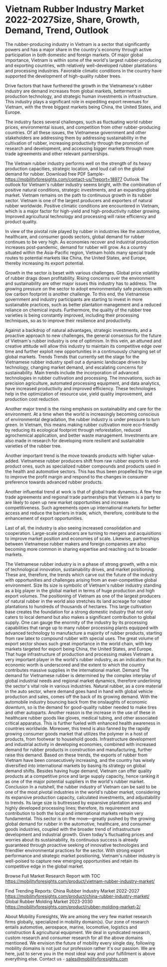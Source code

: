 # Vietnam Rubber Industry Market 2022-2027Size, Share, Growth, Demand, Trend, Outlook

The rubber-producing industry in Vietnam is a sector that significantly powers and has a major share in the country's economy through active participation in both domestic and foreign markets. Of major global importance, Vietnam is within some of the world's largest rubber-producing and exporting countries, with relatively well-developed rubber plantations and processing industries. Favorable climatic conditions in the country have supported the development of high-quality rubber trees.

Drive factors that have furthered the growth in the Vietnamese's rubber industry are demand increases from global markets, betterment in production technology, and strategic human investments in infrastructure. This industry plays a significant role in expediting export revenues for Vietnam, with the three biggest markets being China, the United States, and Europe.

The industry faces several challenges, such as fluctuating world rubber prices, environmental issues, and competition from other rubber-producing countries. Of all these issues, the Vietnamese government and other stakeholders are addressing them by addressing sustainability in the cultivation of rubber, increasing productivity through the promotion of research and development, and accessing bigger markets through more trade agreements and other relevant partnerships. 

The Vietnam rubber industry performs well on the strength of its heavy production capacities, strategic location, and loud call on the global demand for rubber.
Download free PDF Sample- https://mobilityforesights.com/contact-us/?report=18977
Outlook
The outlook for Vietnam's rubber industry seems bright, with the combination of positive natural conditions, strategic investments, and an expanding global market. Vietnam remains on the path to continuous growth in its rubber sector. Vietnam is one of the largest producers and exporters of natural rubber worldwide. Positive climatic conditions are encountered in Vietnam, which is a major factor for high-yield and high-productivity rubber growing. Improved agricultural technology and processing will raise efficiency and product quality.

In view of the pivotal role played by rubber in industries like the automotive, healthcare, and consumer goods sectors, global demand for rubber continues to be very high. As economies recover and industrial production increases post-pandemic, demand for rubber will grow. As a country situated within the Asia-Pacific region, Vietnam holds many special trade routes to potential markets like China, the United States, and Europe, thereby increasing its export potential.

Growth in the sector is beset with various challenges. Global price volatility of rubber drags down profitability. Rising concerns over the environment and sustainability are other major issues this industry has to address. The growing pressure on the sector to adopt environmentally safe practices with low carbon footprint is another challenge. To this end, the Vietnamese government and industry participants are starting to invest in more sustainable practices, such as better plantation management and a reduced reliance on chemical inputs. Furthermore, the quality of the rubber tree varieties is being constantly improved, including their processing techniques, so as to improve their resilience and productivity.

Against a backdrop of natural advantages, strategic investments, and a proactive approach to new challenges, the general consensus for the future of Vietnam's rubber industry is one of optimism. In this vein, an attuned and creative attitude will allow this industry to maintain its competitive edge over time and further exploit new opportunities in a continuously changing set of global markets.
Trends
Trends that currently set the stage for the Vietnamese rubber industry spell out a dynamic landscape driven by technology, changing market demand, and escalating concerns for sustainability. Main trends include the incorporation of advanced technologies in rubber cultivation and processing. The innovations, such as precision agriculture, automated processing equipment, and data analytics, have increased productivity and improved efficiency. These technologies help in the optimization of resource use, yield quality improvement, and production cost reduction.

Another major trend is the rising emphasis on sustainability and care for the environment. At a time when the world is increasingly becoming conscious of environmental degradation, the rubber industry is under pressure to turn green. In Vietnam, this means making rubber cultivation more eco-friendly by reducing its ecological footprint through reforestation, reduced agrochemical application, and better waste management. Investments are also made in research for developing more resilient and sustainable varieties of the rubber tree.

Another important trend is the move towards products with higher value-added. Vietnamese rubber producers shift from raw rubber exports to end-product ones, such as specialized rubber compounds and products used in the health and automotive sectors. This has thus been propelled by the urge to improve the profit margin and respond to the changes in consumer preference towards advanced rubber products.

Another influential trend at work is that of global trade dynamics. A few free trade agreements and regional trade partnerships that Vietnam is a party to are likely to open up new market opportunities and increase competitiveness. Such agreements open up international markets for better access and reduce the barriers in trade, which, therefore, contribute to the enhancement of export opportunities.

Last of all, the industry is also seeing increased consolidation and cooperation. Large-scale producers are turning to mergers and acquisitions to improve market position and economies of scale. Likewise, partnerships between Vietnamese rubber makers and foreign companies are also becoming more common in sharing expertise and reaching out to broader markets.

The Vietnamese rubber industry is in a phase of strong growth, with a mix of technological innovation, sustainability drives, and market positioning. These are, therefore, the trends which carve out the future of the industry with opportunities and challenges arising from an ever-competitive global environment.
Size
Its size is symbolic of Vietnam's rubber industry standing as a big player in the global market in terms of huge production and high export volumes. The positioning of Vietnam as one of the largest producers of natural rubber in the world also stretches its land acreage for rubber plantations to hundreds of thousands of hectares. This large cultivation base creates the foundation for a strong domestic industry that not only caters to local demand but also makes a significant contribution to global supply. One can gauge the enormity of the industry by its processing capabilities that range up to many rubber processing plants equipped with advanced technology to manufacture a majority of rubber products, starting from raw latex to compound rubber with special uses. The great volume of export sector shows such great importance in the world chain, with key markets targeted for export being China, the United States, and Europe. That huge infrastructure of production and processing makes Vietnam a very important player in the world's rubber industry, as an indication that its economic worth is underscored and the extent to which the country contributes massive supplies in the international market.
Demand 
The demand for Vietnamese rubber is determined by the complex interplay of global industrial needs and regional market dynamics, therefore underlining the sector's vital role in various industries. Natural rubber, as a core material in the auto sector, where demand goes hand in hand with global vehicle production and sales, comes off the back of its growing demand. With the automobile industry bouncing back from the onslaughts of economic downturn, so is the demand for good-quality rubber needed to make tires and other autoparts. Another reason is the increase in the use of these in healthcare rubber goods like gloves, medical tubing, and other associated critical apparatus. This is further fueled with enhanced health awareness in countries worldwide. Moreover, this trend is also fanned by the rapidly growing consumer goods market that utilizes the polymer in a host of products, from footwear to household goods. Infrastructure development and industrial activity in developing economies, combined with increased demand for rubber products in construction and manufacturing, further raise this demand. Based on these trends, the exports of rubber from Vietnam have been consecutively increasing, and the country has wisely diversified into international markets by basing its strategy on global demand shifts. Besides having huge demand, Vietnam can offer quality products at a competitive price and large supply capacity, hence ranking it as one of the major potential suppliers in the world's rubber market.
Conclusion
In a nutshell, the rubber industry of Vietnam can be said to be one of the most pivotal industries in the world's rubber market, considering its expansive production capacity, calculated investments, and adjustability to trends. Its large size is buttressed by expansive plantation areas and highly developed processing lines; therefore, its requirement and contribution to both the local and international markets remain very fundamental. This sector is on the move—greatly pushed by the growing global demand for rubber in the automotive, healthcare, and consumer goods industries, coupled with the broader trend of infrastructure development and industrial growth. Given today's fluctuating prices and worries about its sustainability, its continuous success is already guaranteed through proactive seeking of innovative technologies and friendlier environmental practices for the sector. With strong export performance and strategic market positioning, Vietnam's rubber industry is well-poised to capture new emerging opportunities and retain its competitive edge in the global market.

Browse Full Market Research Report with TOC https://mobilityforesights.com/product/vietnam-rubber-industry-market/

Find Trending Reports:
China Rubber Industry Market 2022-2027
https://mobilityforesights.com/product/china-rubber-industry-market/
Global Rubber Molding Market 2023-2030
https://mobilityforesights.com/product/rubber-molding-market-2/

About Mobility Foresights,
We are among the very few market research firms globally, specialized in mobility domain(s). Our zone of research entails automotive, aerospace, marine, locomotive, logistics and construction & agricultural equipment. We deal in syndicated research, custom research and consumer research for all the above domains mentioned.
We envision the future of mobility every single day, following mobility domains is not just our profession rather it's our passion. We are here, just to serve you in the most ideal way and your fulfillment is above everything else. Contact us -  sales@mobilityforesights.com 

